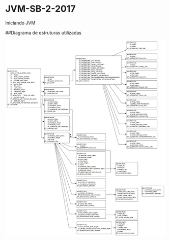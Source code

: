 # JVM-SB-2-2017
Iniciando JVM

##Diagrama de estruturas utilizadas

![alt text](https://github.com/cunhapassos/JVM-SB-2-2017/blob/master/Diagrama%20JVM.jpg)
